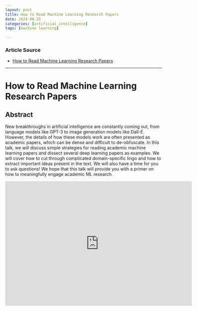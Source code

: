 ```yaml
---
layout: post
title: How to Read Machine Learning Research Papers
date: 2024-08-25
categories: [artificial intelligence]
tags: [machine learning]

---
```


### Article Source


* [How to Read Machine Learning Research Papers](https://www.youtube.com/watch?v=H2K4L7pboS8)

---



# How to Read Machine Learning Research Papers

## Abstract

New breakthroughs in artificial intelligence are constantly coming out, from language models like GPT-3 to image generation models like Dall-E. However, the details of how these models work are often presented as academic papers, which can be dense and difficult to de-obfuscate. In this talk, we will discuss simple strategies for reading academic machine learning papers and dissect several deep learning papers as examples. We will cover how to cut through complicated domain-specific lingo and how to extract important ideas present in the text. We will also have a time for you to ask questions! We hope that this talk will provide you with a primer on how to meaningfully engage academic ML research.

<iframe width="600" height="400" src="https://www.youtube.com/embed/H2K4L7pboS8?si=u1fqigzkSBbaSeZ4" title="YouTube video player" frameborder="0" allow="accelerometer; autoplay; clipboard-write; encrypted-media; gyroscope; picture-in-picture; web-share" referrerpolicy="strict-origin-when-cross-origin" allowfullscreen></iframe>
